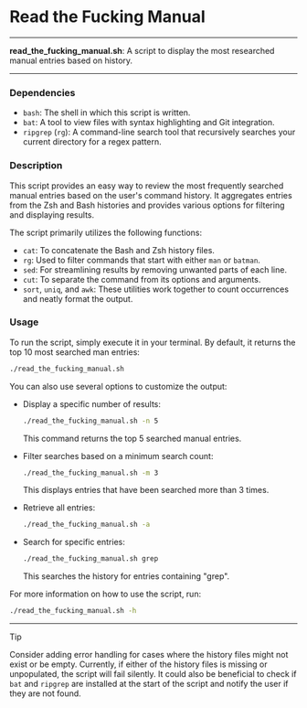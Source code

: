 # Read the Fucking Manual

---

**read_the_fucking_manual.sh**: A script to display the most researched manual entries based on history.

---

### Dependencies

- `bash`: The shell in which this script is written.
- `bat`: A tool to view files with syntax highlighting and Git integration.
- `ripgrep` (`rg`): A command-line search tool that recursively searches your current directory for a regex pattern.

### Description

This script provides an easy way to review the most frequently searched manual entries based on the user's command history. It aggregates entries from the Zsh and Bash histories and provides various options for filtering and displaying results.

The script primarily utilizes the following functions:
- `cat`: To concatenate the Bash and Zsh history files.
- `rg`: Used to filter commands that start with either `man` or `batman`.
- `sed`: For streamlining results by removing unwanted parts of each line.
- `cut`: To separate the command from its options and arguments.
- `sort`, `uniq`, and `awk`: These utilities work together to count occurrences and neatly format the output.

### Usage

To run the script, simply execute it in your terminal. By default, it returns the top 10 most searched man entries:

```bash
./read_the_fucking_manual.sh
```

You can also use several options to customize the output:

- Display a specific number of results:
  ```bash
  ./read_the_fucking_manual.sh -n 5
  ```
  This command returns the top 5 searched manual entries.

- Filter searches based on a minimum search count:
  ```bash
  ./read_the_fucking_manual.sh -m 3
  ```
  This displays entries that have been searched more than 3 times.

- Retrieve all entries:
  ```bash
  ./read_the_fucking_manual.sh -a
  ```

- Search for specific entries:
  ```bash
  ./read_the_fucking_manual.sh grep
  ```
  This searches the history for entries containing "grep".

For more information on how to use the script, run:
```bash
./read_the_fucking_manual.sh -h
```

---

> [!TIP]  
> Consider adding error handling for cases where the history files might not exist or be empty. Currently, if either of the history files is missing or unpopulated, the script will fail silently. It could also be beneficial to check if `bat` and `ripgrep` are installed at the start of the script and notify the user if they are not found.